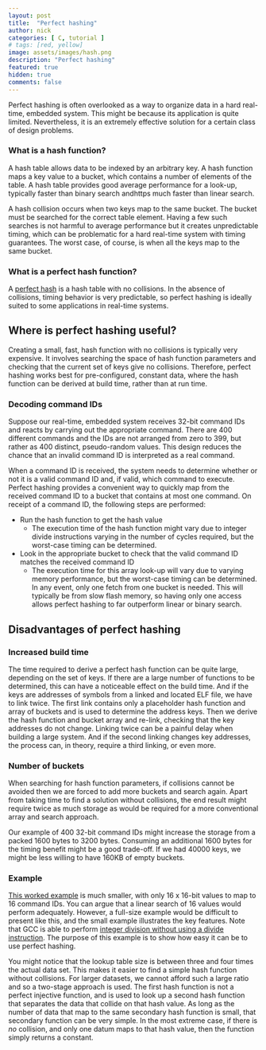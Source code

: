 ```yaml
---
layout: post
title:  "Perfect hashing"
author: nick
categories: [ C, tutorial ]
# tags: [red, yellow]
image: assets/images/hash.png
description: "Perfect hashing"
featured: true
hidden: true
comments: false
---
```


Perfect hashing is often overlooked as a way to organize data in
a hard real-time, embedded system. This might be because its
application is quite limited. Nevertheless, it is an extremely
effective solution for a certain class of design problems.

### What is a hash function?

A hash table allows data to be indexed by an arbitrary key. A hash function
maps a key value to a bucket, which contains a number of elements of the
table. A hash table provides good average performance for a look-up,
typically faster than binary search andhttps much faster than linear search.

A hash collision occurs when two keys map to the same bucket. The bucket
must be searched for the correct table element. Having a few such searches
is not harmful to average performance but it creates unpredictable timing,
which can be problematic for a hard real-time system with timing
guarantees. The worst case, of course, is when all the keys map to the
same bucket.

### What is a perfect hash function?

A [perfect hash](https://en.wikipedia.org/wiki/Perfect_hash_function)
is a hash table with no collisions. In the absence of collisions,
timing behavior is very predictable, so perfect hashing is
ideally suited to some applications in real-time systems.

## Where is perfect hashing useful?

Creating a small, fast, hash function with no collisions is
typically very expensive. It involves searching the space of
hash function parameters and checking that the current set of keys
give no collisions. Therefore, perfect hashing works best for
pre-configured, constant data, where the hash function can be derived
at build time, rather than at run time.

### Decoding command IDs

Suppose our real-time, embedded system receives 32-bit command
IDs and reacts by carrying out the appropriate command. There
are 400 different commands and the IDs are not arranged from
zero to 399, but rather as 400 distinct, pseudo-random values.
This design reduces the chance that an invalid command ID is
interpreted as a real command.

When a command ID is received, the system needs to determine
whether or not it is a valid command ID and, if valid, which
command to execute. Perfect hashing provides a convenient
way to quickly map from the received command ID to a bucket that
contains at most one command. On receipt of a command ID,
the following steps are performed:
- Run the hash function to get the hash value
    - The execution time of the hash function might vary due
      to integer divide instructions varying in the number of
      cycles required, but the worst-case timing can be
      determined.
- Look in the appropriate bucket to check that the valid
  command ID matches the received command ID
    - The execution time for this array look-up will vary due
      to varying memory performance, but the worst-case timing
      can be determined.
In any event, only one fetch from one bucket is needed. This
will typically be from slow flash memory, so having only
one access allows perfect hashing to far outperform linear
or binary search.

## Disadvantages of perfect hashing

### Increased build time

The time required to derive a perfect hash function can be
quite large, depending on the set of keys. If there are a
large number of functions to be determined, this can have
a noticeable effect on the build time. And if the keys are
addresses of symbols from a linked and located ELF file,
we have to link twice. The first link contains only a
placeholder hash function and array of buckets and is
used to determine the address keys. Then we derive the
hash function and bucket array and re-link, checking that
the key addresses do not change. Linking twice can be
a painful delay when building a large system. And if
the second linking changes key addresses, the process can,
in theory, require a third linking, or even more.

### Number of buckets

When searching for hash function parameters, if collisions
cannot be avoided then we are forced to add more buckets
and search again. Apart from taking time to find a solution
without collisions, the end result might require twice as
much storage as would be required for a more conventional
array and search approach.

Our example of 400 32-bit command IDs might increase the
storage from a packed 1600 bytes to 3200 bytes. Consuming
an additional 1600 bytes for the timing benefit might be
a good trade-off. If we had 40000 keys, we might be less
willing to have 160KB of empty buckets.

### Example

[This worked example](https://godbolt.org/z/Yb4add95d)
is much smaller, with only 16 x 16-bit values to map to
16 command IDs. You can argue
that a linear search of 16 values would perform adequately.
However, a full-size example would be difficult to present
like this, and the small example illustrates the key features.
Note that GCC is able to perform
[integer division without using a divide instruction](https://www.gliwa.com/downloads/hacks/).
The purpose of this example is to show how easy it can be
to use perfect hashing.

You might notice that the lookup table size is between three
and four times the actual data set. This makes it easier to
find a simple hash function without collisions. For larger
datasets, we cannot afford such a large ratio and so a
two-stage approach is used. The first hash function is not
a perfect injective function, and is used to look up a
second hash function that separates the data that collide
on that hash value. As long as the number of data that
map to the same secondary hash function is small, that
secondary function can be very simple.
In the most extreme case, if there is _no_ collision,
and only one
datum maps to that hash value, then the function simply
returns a constant.

